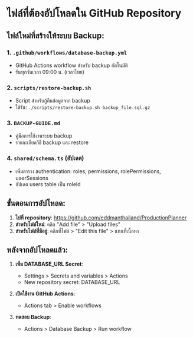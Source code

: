 # ไฟล์ที่ต้องอัปโหลดใน GitHub Repository

## ไฟล์ใหม่ที่สร้างให้ระบบ Backup:

### 1. `.github/workflows/database-backup.yml`
- GitHub Actions workflow สำหรับ backup อัตโนมัติ
- รันทุกวันเวลา 09:00 น. (เวลาไทย)

### 2. `scripts/restore-backup.sh`
- Script สำหรับกู้คืนข้อมูลจาก backup
- ใช้รัน: `./scripts/restore-backup.sh backup_file.sql.gz`

### 3. `BACKUP-GUIDE.md`
- คู่มือการใช้งานระบบ backup
- รายละเอียดวิธี backup และ restore

### 4. `shared/schema.ts` (อัปเดต)
- เพิ่มตาราง authentication: roles, permissions, rolePermissions, userSessions
- อัปเดต users table เป็น roleId

## ขั้นตอนการอัปโหลด:

1. **ไปที่ repository**: https://github.com/eddmanthailand/ProductionPlanner
2. **สำหรับไฟล์ใหม่**: คลิก "Add file" > "Upload files"
3. **สำหรับไฟล์ที่มีอยู่**: คลิกที่ไฟล์ > "Edit this file" > แทนที่เนื้อหา

## หลังจากอัปโหลดแล้ว:

1. **เพิ่ม DATABASE_URL Secret**:
   - Settings > Secrets and variables > Actions
   - New repository secret: DATABASE_URL

2. **เปิดใช้งาน GitHub Actions**:
   - Actions tab > Enable workflows

3. **ทดสอบ Backup**:
   - Actions > Database Backup > Run workflow